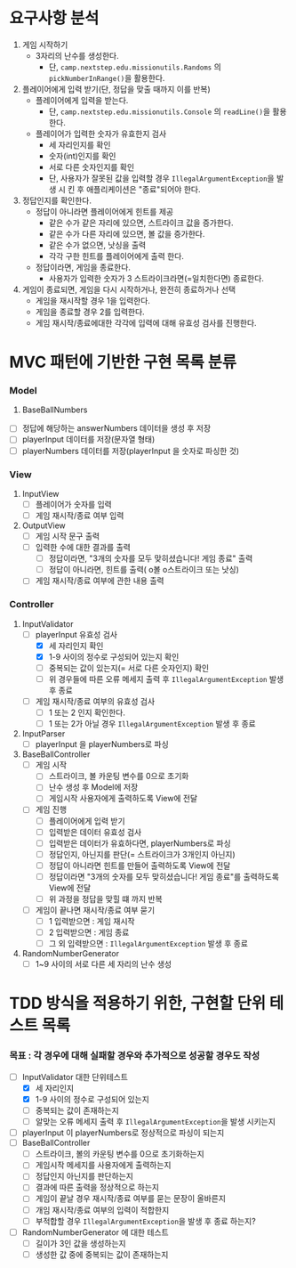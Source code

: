 # 요구사항 분석

1. 게임 시작하기
    + 3자리의 난수를 생성한다.
        + 단, ```camp.nextstep.edu.missionutils.Randoms``` 의 ```pickNumberInRange()```을 활용한다.
2. 플레이어에게 입력 받기(단, 정답을 맞출 때까지 이를 반복)
    + 플레이어에게 입력을 받는다.
        + 단, ```camp.nextstep.edu.missionutils.Console``` 의 ```readLine()```을 활용한다.
    + 플레이어가 입력한 숫자가 유효한지 검사
        + 세 자리인지를 확인
        + 숫자(int)인지를 확인
        + 서로 다른 숫자인지를 확인
        + 단, 사용자가 잘못된 값을 입력할 경우 ```IllegalArgumentException```을 발생 시 킨 후 애플리케이션은 "종료"되어야 한다.
3. 정답인지를 확인한다.
    + 정답이 아니라면 플레이어에게 힌트를 제공
        + 같은 수가 같은 자리에 있으면, 스트라이크 값을 증가한다.
        + 같은 수가 다른 자리에 있으면, 볼 값을 증가한다.
        + 같은 수가 없으면, 낫싱을 출력
        + 각각 구한 힌트를 플레이어에게 출력 한다.
    + 정답이라면, 게임을 종료한다.
        + 사용자가 입력한 숫자가 3 스트라이크라면(=일치한다면) 종료한다.
4. 게임이 종료되면, 게임을 다시 시작하거나, 완전히 종료하거나 선택
    + 게임을 재시작할 경우 1을 입력한다.
    + 게임을 종료할 경우 2를 입력한다.
    + 게임 재시작/종료에대한 각각에 입력에 대해 유효성 검사를 진행한다.

# MVC 패턴에 기반한 구현 목록 분류

### Model

1. BaseBallNumbers

+ [ ] 정답에 해당하는 answerNumbers 데이터을 생성 후 저장
+ [ ] playerInput 데이터를 저장(문자열 형태)
+ [ ] playerNumbers 데이터를 저장(playerInput 을 숫자로 파싱한 것)

### View

1. InputView
    + [ ] 플레이어가 숫자를 입력
    + [ ] 게임 재시작/종료 여부 입력

2. OutputView
    + [ ] 게임 시작 문구 출력
    + [ ] 입력한 수에 대한 결과를 출력
        + [ ] 정답이라면, "3개의 숫자를 모두 맞히셨습니다! 게임 종료" 출력
        + [ ] 정답이 아니라면, 힌트를 출력( o볼 o스트라이크 또는 낫싱)
    + [ ] 게임 재시작/종료 여부에 관한 내용 출력

### Controller

1. InputValidator
    + [ ] playerInput 유효성 검사
        + [x] 세 자리인지 확인
        + [x] 1-9 사이의 정수로 구성되어 있는지 확인
        + [ ] 중복되는 값이 있는지(= 서로 다른 숫자인지) 확인
        + [ ] 위 경우들에 따른 오류 메세지 출력 후 ```IllegalArgumentException``` 발생 후 종료
    + [ ] 게임 재시작/종료 여부의 유효성 검사
        + [ ] 1 또는 2 인지 확인한다.
        + [ ] 1 또는 2가 아닐 경우 ```IllegalArgumentException``` 발생 후 종료
2. InputParser
    + [ ] playerInput 을 playerNumbers로 파싱
3. BaseBallController
    + [ ] 게임 시작
        + [ ] 스트라이크, 볼 카운팅 변수를 0으로 초기화
        + [ ] 난수 생성 후 Model에 저장
        + [ ] 게임시작 사용자에게 출력하도록 View에 전달
    + [ ] 게임 진행
        + [ ] 플레이어에게 입력 받기
        + [ ] 입력받은 데이터 유효성 검사
        + [ ] 입력받은 데이터가 유효하다면, playerNumbers로 파싱
        + [ ] 정답인지, 아닌지를 판단(= 스트라이크가 3개인지 아닌지)
        + [ ] 정답이 아니라면 힌트를 만들어 출력하도록 View에 전달
        + [ ] 정답이라면 "3개의 숫자를 모두 맞히셨습니다! 게임 종료"를 출력하도록 View에 전달
        + [ ] 위 과정을 정답을 맞힐 떄 까지 반복
    + [ ] 게임이 끝나면 재시작/종료 여부 묻기
        + [ ] 1 입력받으면 : 게임 재시작
        + [ ] 2 입력받으면 : 게임 종료
        + [ ] 그 외 입력받으면 : ```IllegalArgumentException``` 발생 후 종료
4. RandomNumberGenerator
    + [ ] 1~9 사이의 서로 다른 세 자리의 난수 생성

# TDD 방식을 적용하기 위한, 구현할 단위 테스트 목록

### 목표 : 각 경우에 대해 실패할 경우와 추가적으로 성공할 경우도 작성

+ [ ] InputValidator 대한 단위테스트
    + [x] 세 자리인지
    + [x] 1-9 사이의 정수로 구성되어 있는지
    + [ ] 중복되는 값이 존재하는지
    + [ ] 알맞는 오류 메세지 출력 후 ```IllegalArgumentException```을 발생 시키는지
+ [ ] playerInput 이 playerNumbers로 정상적으로 파싱이 되는지
+ [ ] BaseBallController
    + [ ] 스트라이크, 볼의 카운팅 변수를 0으로 초기화하는지
    + [ ] 게임시작 메세지를 사용자에게 출력하는지
    + [ ] 정답인지 아닌지를 판단하는지
    + [ ] 결과에 따른 출력을 정상적으로 하는지
    + [ ] 게임이 끝날 경우 재시작/종료 여부를 묻는 문장이 올바른지
    + [ ] 개임 재시작/종료 여부의 입력이 적합한지
    + [ ] 부적합할 경우 ```IllegalArgumentException```을 발생 후 종료 하는지?
+ [ ] RandomNumberGenerator 에 대한 테스트
    + [ ] 길이가 3인 값을 생성하는지
    + [ ] 생성한 값 중에 중복되는 값이 존재하는지 

